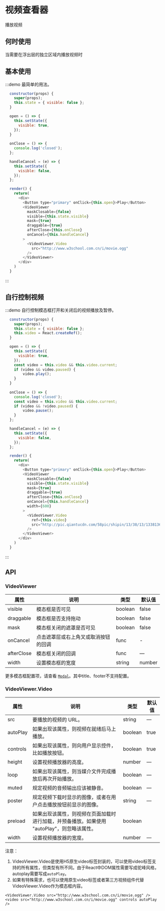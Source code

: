 # 视频查看器

播放视频

## 何时使用

当需要在浮出层的独立区域内播放视频时

## 基本使用

:::demo 最简单的用法。

```js
  constructor(props) {
    super(props);
    this.state = { visible: false };
  }

  open = () => {
    this.setState({
      visible: true,
    });
  }
  
  onClose = () => {
    console.log('closed');
  };

  handleCancel = (e) => {
    this.setState({
      visible: false,
    });
  };

  render() {
    return(
      <div>
        <Button type="primary" onClick={this.open}>Play</Button>
        <VideoViewer
          maskClosable={false}
          visible={this.state.visible}
          mask={true}
          draggable={true}
          afterClose={this.onClose}
          onCancel={this.handleCancel}
        >
          <VideoViewer.Video
            src="http://www.w3school.com.cn/i/movie.ogg"
          />
        </VideoViewer>
      </div>
    )
  }
```
:::

## 自行控制视频

:::demo 自行控制模态框打开和关闭后的视频播放及暂停。

```js
  constructor(props) {
    super(props);
    this.state = { visible: false };
    this.video = React.createRef();
  }

  open = () => {
    this.setState({
      visible: true,
    });
    const video = this.video && this.video.current;
    if (video && video.paused) {
        video.play();
    }
  }
  
  onClose = () => {
    console.log('closed');
    const video = this.video && this.video.current;
    if (video && !video.paused) {
        video.pause();
    }
  };

  handleCancel = (e) => {
    this.setState({
      visible: false,
    });
  };

  render() {
    return(
      <div>
        <Button type="primary" onClick={this.open}>Play</Button>
        <VideoViewer
          maskClosable={false}
          visible={this.state.visible}
          mask={true}
          draggable={true}
          afterClose={this.onClose}
          onCancel={this.handleCancel}
          width={600}
        >
          <VideoViewer.Video
            ref={this.video}
            src="http://pic.qiantucdn.com/58pic/shipin/13/38/13/13381368.mp4"
          />
        </VideoViewer>
      </div>
    )
  }
```
:::

## API

### VideoViewer

| 属性      | 说明    | 类型      |  默认值   |
|---------- |-------- |---------- |-------- |
| visible | 模态框是否可见 | boolean | false |
| draggable  | 模态框是否支持拖动  | boolean  |  false  |
| mask  | 模态框关闭的遮罩是否可见   | boolean   | false  |
| onCancel  | 点击遮罩层或右上角叉或取消按钮的回调   | func   | -  |
| afterClose  | 模态框关闭的回调    | func   | —   |
| width	| 设置模态框的宽度  | string|number |  520  |

更多模态框配置项，请查看 [`Modal`](#/components/modal)。其中title、footer不支持配置。

### VideoViewer.Video
| 属性      | 说明    | 类型      |  默认值   |
|---------- |-------- |---------- |-------- |
| src	| 要播放的视频的 URL。 |  string  |  —  |
| autoPlay | 如果出现该属性，则视频在就绪后马上播放。 | boolean	|  true  |
| controls| 如果出现该属性，则向用户显示控件，比如播放按钮。 | boolean |  true  |
| height	| 设置视频播放器的高度。 |  number   |  —  |
| loop 	| 如果出现该属性，则当媒介文件完成播放后再次开始播放。 | boolean |  —  |
| muted	| 规定视频的音频输出应该被静音。 |  boolean  |  —  |
| poster	| 规定视频下载时显示的图像，或者在用户点击播放按钮前显示的图像。 |  string  |  —  |
| preload	| 如果出现该属性，则视频在页面加载时进行加载，并预备播放。如果使用 "autoPlay"，则忽略该属性。 | boolean  |
| width	| 设置视频播放器的宽度。 | number |  —  |

注意：
1. VideoViewer.Video是使用H5原生video标签封装的，可以使用video标签支持的所有属性，但类型有所不同。由于React中DOM属性需要写成驼峰风格，autoplay需要写成`autoPlay`。
1. 如果有特殊需求，也可以使用原生video标签或者第三方视频组件代替VideoViewer.Video作为模态框内容。
```
<VideoViewer.Video src="http://www.w3school.com.cn/i/movie.ogg" />
<video src="http://www.w3school.com.cn/i/movie.ogg" controls autoPlay />
```

